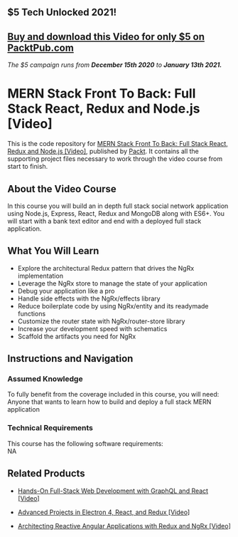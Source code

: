 ## $5 Tech Unlocked 2021!
[Buy and download this Video for only $5 on PacktPub.com](https://www.packtpub.com/product/mern-stack-front-to-back-full-stack-react-redux-and-node-js-video/9781789343120)
-----
*The $5 campaign         runs from __December 15th 2020__ to __January 13th 2021.__*

# MERN Stack Front To Back: Full Stack React, Redux and Node.js [Video]
This is the code repository for [MERN Stack Front To Back: Full Stack React, Redux and Node.js [Video]](https://www.packtpub.com/web-development/architecting-reactive-angular-applications-redux-and-ngrx-video?utm_source=github&utm_medium=repository&utm_campaign=9781789536546), published by [Packt](https://www.packtpub.com/?utm_source=github). It contains all the supporting project files necessary to work through the video course from start to finish.
## About the Video Course
In this course you will build an in depth full stack social network application using Node.js, Express, React, Redux and MongoDB along with ES6+. You will start with a bank text editor and end with a deployed full stack application.

<H2>What You Will Learn</H2>
<DIV class=book-info-will-learn-text>
<UL>
<LI>Explore the architectural Redux pattern that drives the NgRx implementation 
<LI>Leverage the NgRx store to manage the state of your application 
<LI>Debug your application like a pro 
<LI>Handle side effects with the NgRx/effects library 
<LI>Reduce boilerplate code by using NgRx/entity and its readymade functions 
<LI>Customize the router state with NgRx/router-store library 
<LI>Increase your development speed with schematics 
<LI>Scaffold the artifacts you need for NgRx </LI></UL></DIV>

## Instructions and Navigation
### Assumed Knowledge
To fully benefit from the coverage included in this course, you will need:<br/>
Anyone that wants to learn how to build and deploy a full stack MERN application
### Technical Requirements
This course has the following software requirements:<br/>
NA

## Related Products
* [Hands-On Full-Stack Web Development with GraphQL and React [Video]](https://www.packtpub.com/web-development/architecting-reactive-angular-applications-redux-and-ngrx-video?utm_source=github&utm_medium=repository&utm_campaign=9781789536546)

* [Advanced Projects in Electron 4, React, and Redux [Video]](https://www.packtpub.com/web-development/architecting-reactive-angular-applications-redux-and-ngrx-video?utm_source=github&utm_medium=repository&utm_campaign=9781789536546)

* [Architecting Reactive Angular Applications with Redux and NgRx [Video]](https://www.packtpub.com/web-development/architecting-reactive-angular-applications-redux-and-ngrx-video?utm_source=github&utm_medium=repository&utm_campaign=9781789536546)

